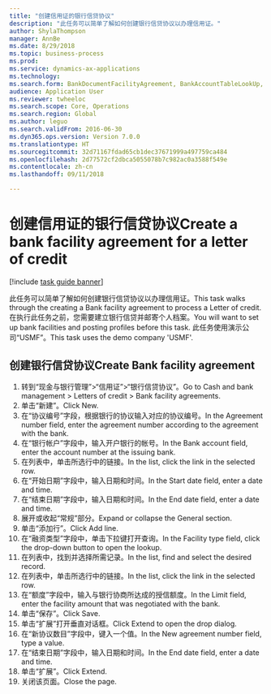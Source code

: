 ```yaml
--- 
title: "创建信用证的银行信贷协议"
description: "此任务可以简单了解如何创建银行信贷协议以办理信用证。"
author: ShylaThompson
manager: AnnBe
ms.date: 8/29/2018
ms.topic: business-process
ms.prod: 
ms.service: dynamics-ax-applications
ms.technology: 
ms.search.form: BankDocumentFacilityAgreement, BankAccountTableLookUp, BankDocumentFacilityAgreementExtension, DefaultDashboard
audience: Application User
ms.reviewer: twheeloc
ms.search.scope: Core, Operations
ms.search.region: Global
ms.author: leguo
ms.search.validFrom: 2016-06-30
ms.dyn365.ops.version: Version 7.0.0
ms.translationtype: HT
ms.sourcegitcommit: 32d71167fdad65cb1dec37671999a497759ca484
ms.openlocfilehash: 2d77572cf2dbca5055078b7c982ac0a3588f549e
ms.contentlocale: zh-cn
ms.lasthandoff: 09/11/2018

---
```

# <a name="create-a-bank-facility-agreement-for-a-letter-of-credit"></a><span data-ttu-id="28a97-103">创建信用证的银行信贷协议</span><span class="sxs-lookup"><span data-stu-id="28a97-103">Create a bank facility agreement for a letter of credit</span></span>

[!include [task guide banner](../../includes/task-guide-banner.md)]

<span data-ttu-id="28a97-104">此任务可以简单了解如何创建银行信贷协议以办理信用证。</span><span class="sxs-lookup"><span data-stu-id="28a97-104">This task walks through the creating a Bank facility agreement to process a Letter of credit.</span></span> <span data-ttu-id="28a97-105">在执行此任务之前，您需要建立银行信贷并邮寄个人档案。</span><span class="sxs-lookup"><span data-stu-id="28a97-105">You will want to set up bank facilities and posting profiles before this task.</span></span>  <span data-ttu-id="28a97-106">此任务使用演示公司“USMF”。</span><span class="sxs-lookup"><span data-stu-id="28a97-106">This task uses the demo company 'USMF'.</span></span>  


## <a name="create-bank-facility-agreement"></a><span data-ttu-id="28a97-107">创建银行信贷协议</span><span class="sxs-lookup"><span data-stu-id="28a97-107">Create Bank facility agreement</span></span>
1. <span data-ttu-id="28a97-108">转到“现金与银行管理”>“信用证”>“银行信贷协议”。</span><span class="sxs-lookup"><span data-stu-id="28a97-108">Go to Cash and bank management > Letters of credit > Bank facility agreements.</span></span>
2. <span data-ttu-id="28a97-109">单击“新建”。</span><span class="sxs-lookup"><span data-stu-id="28a97-109">Click New.</span></span>
3. <span data-ttu-id="28a97-110">在“协议编号”字段，根据银行的协议输入对应的协议编号。</span><span class="sxs-lookup"><span data-stu-id="28a97-110">In the Agreement number field, enter the agreement number according to the agreement with the bank.</span></span>
4. <span data-ttu-id="28a97-111">在“银行帐户”字段中，输入开户银行的帐号。</span><span class="sxs-lookup"><span data-stu-id="28a97-111">In the Bank account field, enter the account number at the issuing bank.</span></span>
5. <span data-ttu-id="28a97-112">在列表中，单击所选行中的链接。</span><span class="sxs-lookup"><span data-stu-id="28a97-112">In the list, click the link in the selected row.</span></span>
6. <span data-ttu-id="28a97-113">在“开始日期”字段中，输入日期和时间。</span><span class="sxs-lookup"><span data-stu-id="28a97-113">In the Start date field, enter a date and time.</span></span>
7. <span data-ttu-id="28a97-114">在“结束日期”字段中，输入日期和时间。</span><span class="sxs-lookup"><span data-stu-id="28a97-114">In the End date field, enter a date and time.</span></span>
8. <span data-ttu-id="28a97-115">展开或收起“常规”部分。</span><span class="sxs-lookup"><span data-stu-id="28a97-115">Expand or collapse the General section.</span></span>
9. <span data-ttu-id="28a97-116">单击“添加行”。</span><span class="sxs-lookup"><span data-stu-id="28a97-116">Click Add line.</span></span>
10. <span data-ttu-id="28a97-117">在“融资类型”字段中，单击下拉键打开查询。</span><span class="sxs-lookup"><span data-stu-id="28a97-117">In the Facility type field, click the drop-down button to open the lookup.</span></span>
11. <span data-ttu-id="28a97-118">在列表中，找到并选择所需记录。</span><span class="sxs-lookup"><span data-stu-id="28a97-118">In the list, find and select the desired record.</span></span>
12. <span data-ttu-id="28a97-119">在列表中，单击所选行中的链接。</span><span class="sxs-lookup"><span data-stu-id="28a97-119">In the list, click the link in the selected row.</span></span>
13. <span data-ttu-id="28a97-120">在“额度”字段中，输入与银行协商所达成的授信额度。</span><span class="sxs-lookup"><span data-stu-id="28a97-120">In the Limit field, enter the facility amount that was negotiated with the bank.</span></span>
14. <span data-ttu-id="28a97-121">单击“保存”。</span><span class="sxs-lookup"><span data-stu-id="28a97-121">Click Save.</span></span>
15. <span data-ttu-id="28a97-122">单击“扩展”打开垂直对话框。</span><span class="sxs-lookup"><span data-stu-id="28a97-122">Click Extend to open the drop dialog.</span></span>
16. <span data-ttu-id="28a97-123">在“新协议数目”字段中，键入一个值。</span><span class="sxs-lookup"><span data-stu-id="28a97-123">In the New agreement number field, type a value.</span></span>
17. <span data-ttu-id="28a97-124">在“结束日期”字段中，输入日期和时间。</span><span class="sxs-lookup"><span data-stu-id="28a97-124">In the End date field, enter a date and time.</span></span>
18. <span data-ttu-id="28a97-125">单击“扩展”。</span><span class="sxs-lookup"><span data-stu-id="28a97-125">Click Extend.</span></span>
19. <span data-ttu-id="28a97-126">关闭该页面。</span><span class="sxs-lookup"><span data-stu-id="28a97-126">Close the page.</span></span>


